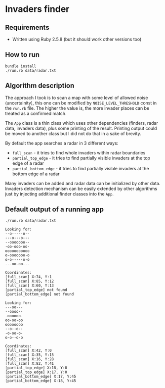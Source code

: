 # Invaders finder

## Requirements
* Written using Ruby 2.5.8 (but it should work other versions too)

## How to run

```
bundle install
./run.rb data/radar.txt
```

## Algorithm description

The approach I took is to scan a map with some level of allowed noise (uncertainity), this one can be modified by `NOISE_LEVEL_THRESHOLD` const in the `run.rb` file. The higher the value is, the more invader places can be treated as a confirmed match.

The `App` class is a thin class which uses other dependencies (finders, radar data, invaders data), plus some printing of the result. Printing output could be moved to another class but I did not do that in a sake of brevity.

By default the app searches a radar in 3 different ways:
* `full_scan` - it tries to find whole invaders within radar boundaries
* `partial_top_edge` - it tries to find partially visible invaders at the top edge of a radar
* `partial_bottom_edge` - it tries to find partially visible invaders at the bottom edge of a radar

Many invaders can be added and radar data can be initialized by other data.
Invaders detection mechanism can be easily extended by other algorithms just by injecting additional finder classes into the `App`.

## Default output of a running app

```
./run.rb data/radar.txt

Looking for:
--o-----o--
---o---o---
--ooooooo--
-oo-ooo-oo-
ooooooooooo
o-ooooooo-o
o-o-----o-o
---oo-oo---

Coordinates:
[full_scan] X:74, Y:1
[full_scan] X:85, Y:12
[full_scan] X:60, Y:13
[partial_top_edge] not found
[partial_bottom_edge] not found

Looking for:
---oo---
--oooo--
-oooooo-
oo-oo-oo
oooooooo
--o--o--
-o-oo-o-
o-o--o-o

Coordinates:
[full_scan] X:42, Y:0
[full_scan] X:35, Y:15
[full_scan] X:16, Y:28
[full_scan] X:82, Y:41
[partial_top_edge] X:18, Y:0
[partial_top_edge] X:17, Y:0
[partial_bottom_edge] X:17, Y:45
[partial_bottom_edge] X:18, Y:45
```
